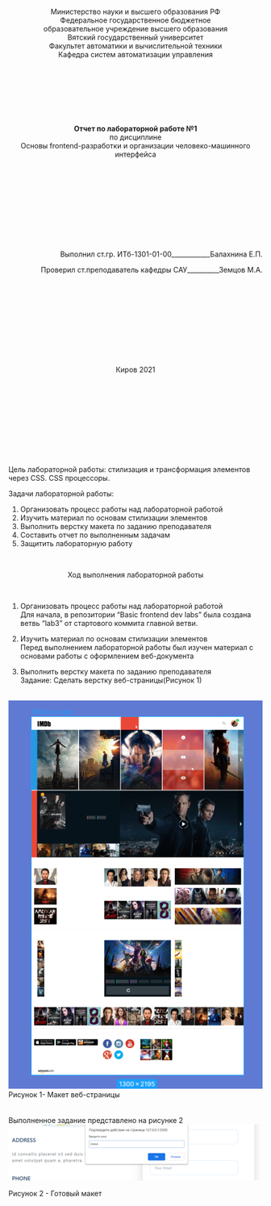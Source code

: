 <p align="center"> Министерство науки и высшего образования РФ<br>
Федеральное государственное бюджетное <br>
образовательное учреждение высшего образования<br>
Вятский государственный университет<br>
Факультет автоматики и вычислительной техники<br>
Кафедра систем автоматизации управления</p>
<br>
<br>
<br>
<br>
<br>
<br>

<p align="center">
<b>Отчет по лабораторной работе №1</b> <br>
  по дисциплине<br>
  Основы frontend-разработки и организации человеко-машинного интерфейса 
</p>
<br>
<br>
<br>
<br>
<br>
<br>
<br>
<br>
<br>
<p align="right">Выполнил ст.гр. ИТб-1301-01-00____________Балахнина Е.П.</p>
<p align="right">Проверил ст.преподаватель кафедры САУ__________Земцов М.А.</p>
<br>
<br>
<br>
<br>
<br>
<br>
<br>
<br>
<br>
<p align="center">Киров 2021 </p>
<br>
<br>
<br>
<br>
<br>
<br>
<br>
<br>
<br>

Цель лабораторной работы: стилизация и трансформация элементов через CSS. CSS процессоры. <br>

Задачи лабораторной работы: <br>
1. Организовать процесс работы над лабораторной работой
2. Изучить материал по основам стилизации элементов
3. Выполнить верстку макета по заданию преподавателя
4. Составить отчет по выполненным задачам
5. Защитить лабораторную работу
 <br>

<p align="center">
Ход выполнения лабораторной работы</p> <br>

1. Организовать процесс работы над лабораторной работой <br>
Для начала, в репозитории “Basic frontend dev labs” была создана ветвь “lab3” от стартового коммита главной ветви. <br>

2. Изучить материал по основам стилизации элементов <br>
Перед выполнением лабораторной работы был изучен материал с основами работы c оформлением веб-документа <br>

3. Выполнить верстку макета по заданию преподавателя <br>
Задание: Сделать верстку веб-страницы(Рисунок 1) <br>
<br>
<img src="image6.png" alt="drawing" width="800"/>
Рисунок 1- Макет веб-страницы <br>
<br>
<br>
Выполненное задание представлено на рисунке 2 

<img src="image7.png" alt="drawing" width="800"/>

Рисунок 2 - Готовый макет                                                                                 
                                                                                  



